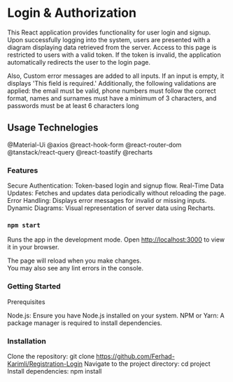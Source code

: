 # Login & Authorization

This React application provides functionality for user login and signup. Upon successfully logging into the system, users are presented with a diagram displaying data retrieved from the server. Access to this page is restricted to users with a valid token. If the token is invalid, the application automatically redirects the user to the login page.

Also, Custom error messages are added to all inputs. If an input is empty, it displays 'This field is required.' Additionally, the following validations are applied: the email must be valid, phone numbers must follow the correct format, names and surnames must have a minimum of 3 characters, and passwords must be at least 6 characters long

## Usage Technelogies

@Material-Ui
@axios
@react-hook-form
@react-router-dom
@tanstack/react-query
@react-toastify
@recharts

### Features

Secure Authentication: Token-based login and signup flow.
Real-Time Data Updates: Fetches and updates data periodically without reloading the page.
Error Handling: Displays error messages for invalid or missing inputs.
Dynamic Diagrams: Visual representation of server data using Recharts.

### `npm start`

Runs the app in the development mode.
Open [http://localhost:3000](http://localhost:3000) to view it in your browser.

The page will reload when you make changes.\
You may also see any lint errors in the console.

### Getting Started

Prerequisites

Node.js: Ensure you have Node.js installed on your system.
NPM or Yarn: A package manager is required to install dependencies.

### Installation

Clone the repository:
git clone https://github.com/Ferhad-Karimli/Registration-Login
Navigate to the project directory:
cd project
Install dependencies:
npm install
